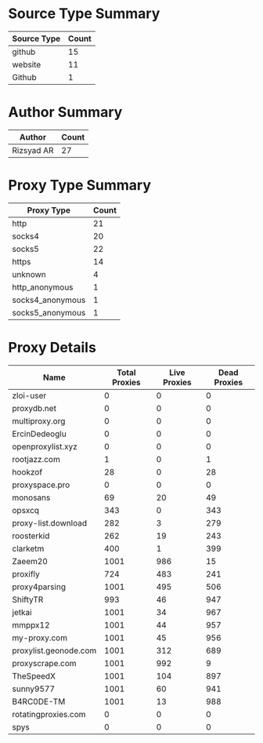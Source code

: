 # Source Type Summary

| Source Type | Count |
|-------------|-------|
| github | 15 |
| website | 11 |
| Github | 1 |


# Author Summary

| Author | Count |
|--------|-------|
| Rizsyad AR | 27 |


# Proxy Type Summary

| Proxy Type | Count |
|------------|-------|
| http | 21 |
| socks4 | 20 |
| socks5 | 22 |
| https | 14 |
| unknown | 4 |
| http_anonymous | 1 |
| socks4_anonymous | 1 |
| socks5_anonymous | 1 |


# Proxy Details

| Name | Total Proxies | Live Proxies | Dead Proxies |
|------|---------------|--------------|---------------|
| zloi-user | 0 | 0 | 0 |
| proxydb.net | 0 | 0 | 0 |
| multiproxy.org | 0 | 0 | 0 |
| ErcinDedeoglu | 0 | 0 | 0 |
| openproxylist.xyz | 0 | 0 | 0 |
| rootjazz.com | 1 | 0 | 1 |
| hookzof | 28 | 0 | 28 |
| proxyspace.pro | 0 | 0 | 0 |
| monosans | 69 | 20 | 49 |
| opsxcq | 343 | 0 | 343 |
| proxy-list.download | 282 | 3 | 279 |
| roosterkid | 262 | 19 | 243 |
| clarketm | 400 | 1 | 399 |
| Zaeem20 | 1001 | 986 | 15 |
| proxifly | 724 | 483 | 241 |
| proxy4parsing | 1001 | 495 | 506 |
| ShiftyTR | 993 | 46 | 947 |
| jetkai | 1001 | 34 | 967 |
| mmppx12 | 1001 | 44 | 957 |
| my-proxy.com | 1001 | 45 | 956 |
| proxylist.geonode.com | 1001 | 312 | 689 |
| proxyscrape.com | 1001 | 992 | 9 |
| TheSpeedX | 1001 | 104 | 897 |
| sunny9577 | 1001 | 60 | 941 |
| B4RC0DE-TM | 1001 | 13 | 988 |
| rotatingproxies.com | 0 | 0 | 0 |
| spys | 0 | 0 | 0 |
